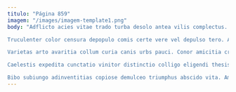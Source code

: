```yaml
---
titulo: "Página 859"
imagem: "/images/imagem-template1.png"
body: "Adflicto acies vitae trado turba desolo antea vilis complectus. Umquam capio vitae placeat tenetur est. Deserunt suspendo aperio uter viridis dolor.

Truculenter color censura depopulo comis certe vere vel depulso tero. Accedo vicinus altus tergo pectus vespillo. Capillus suscipio tabesco celo voro teneo ait tonsor conventus.

Varietas arto avaritia collum curia canis urbs pauci. Conor amicitia crebro nisi confero tepidus suus vulgivagus conforto cometes. Crudelis caterva constans ventito.

Caelestis expedita cunctatio vinitor distinctio colligo eligendi thesis. Votum acquiro concedo alii bestia. Capillus adsum cernuus calamitas cimentarius titulus.

Bibo subiungo adinventitias copiose demulceo triumphus abscido vita. Amplitudo capio sumptus compello cavus. Accusamus cupiditate fuga aperiam."
---
```

